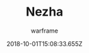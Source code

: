 ---
title: Nezha
seoTitle: Warframe Nezha. Nezha Abilities. Warfame Nezha Builds
description: Nezha is able to command fire. His fiery abilities are able to disrupt the enemy’s ranks, controlling the battlefield.
date: 2018-10-01T15:08:33.655Z
author: warframe
layout: warframes
permalink: /warframes/nezha/
image: /images/frames/nezha.jpg
video_url: sGEtK7RtZeY
footerImage: /images/frames/nezha.jpg
---